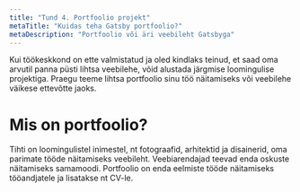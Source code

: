 ```yaml
---
title: "Tund 4. Portfoolio projekt"
metaTitle: "Kuidas teha Gatsby portfoolio?"
metaDescription: "Portfoolio või äri veebileht Gatsbyga"
---
```


Kui töökeskkond on ette valmistatud ja oled kindlaks teinud, et saad oma arvutil panna püsti lihtsa veebilehe, võid alustada järgmise loomingulise projektiga. Praegu teeme lihtsa portfoolio sinu töö näitamiseks või veebilehe väikese ettevõtte jaoks.

# Mis on portfoolio?
Tihti on loomingulistel inimestel, nt fotograafid, arhitektid ja disainerid, oma parimate tööde näitamiseks veebileht. Veebiarendajad teevad enda oskuste näitamiseks samamoodi. Portfoolio on enda eelmiste tööde näitamiseks tööandjatele ja lisatakse nt CV-le.

